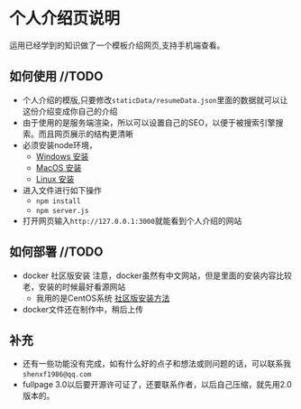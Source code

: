 <!--
 * @Description: 个人介绍说明文件
 * @Author: shenxf
 * @Date: 2019-03-06 09:17:38
 -->
# 个人介绍页说明

运用已经学到的知识做了一个模板介绍网页,支持手机端查看。

## 如何使用 //TODO

- 个人介绍的模版,只要修改`staticData/resumeData.json`里面的数据就可以让这份介绍变成你自己的介绍
- 由于使用的是服务端渲染，所以可以设置自己的SEO，以便于被搜索引擎搜索。而且网页展示的结构更清晰
- 必须安装node环境，
    + [Windows 安装](https://jingyan.baidu.com/article/48b37f8dd141b41a646488bc.html)
    + [MacOS 安装](https://www.cnblogs.com/milo-xie/p/6581188.html)
    + [Linux 安装](https://www.cnblogs.com/liuqi/p/6483317.html)
- 进入文件进行如下操作
    + `npm install`
    + `npm server.js`
- 打开网页输入`http://127.0.0.1:3000`就能看到个人介绍的网站

## 如何部署 //TODO

- docker 社区版安装 注意，docker虽然有中文网站，但是里面的安装内容比较老，安装的时候最好看源网站
    + 我用的是CentOS系统 [社区版安装方法](https://docs.docker.com/install/linux/docker-ce/centos/)
- docker文件还在制作中，稍后上传

## 补充

- 还有一些功能没有完成，如有什么好的点子和想法或则问题的话，可以联系我`shenxf1986@qq.com`
- fullpage 3.0以后要开源许可证了，还要联系作者，以后自己压缩，就先用2.0版本的。